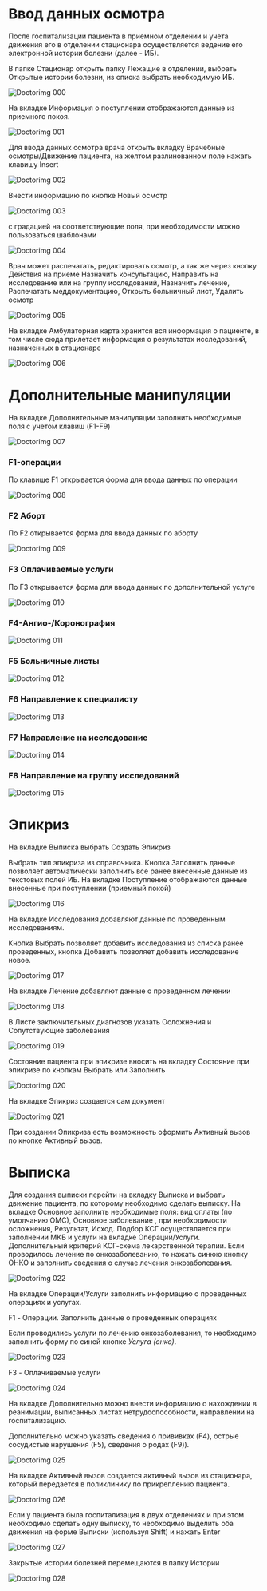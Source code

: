 <!-- TITLE: Стационар. АРМ "Врач стационара" -->
<!-- SUBTITLE: Модуль "Ведение электронной истории болезни пациента" -->

# Ввод данных осмотра
После госпитализации пациента в приемном отделении и учета движения его в отделении стационара осуществляется ведение его электронной истории болезни (далее - ИБ).

В папке Стационар открыть папку Лежащие в отделении, выбрать Открытые истории болезни, из списка выбрать необходимую ИБ.

![Doctorimg 000](/uploads/stac-doctor/doctorimg-000.png "Doctorimg 000")

На вкладке Информация о поступлении отображаются данные из приемного покоя.

![Doctorimg 001](/uploads/stac-doctor/doctorimg-001.png "Doctorimg 001")

Для ввода данных осмотра врача открыть вкладку Врачебные осмотры/Движение пациента, на желтом разлинованном поле нажать клавишу Insert

![Doctorimg 002](/uploads/stac-doctor/doctorimg-002.png "Doctorimg 002")

Внести информацию по кнопке Новый осмотр

![Doctorimg 003](/uploads/stac-doctor/doctorimg-003.png "Doctorimg 003")

с градацией на соответствующие поля, при необходимости можно пользоваться шаблонами

![Doctorimg 004](/uploads/stac-doctor/doctorimg-004.png "Doctorimg 004")

Врач может распечатать, редактировать осмотр, а так же через кнопку Действия на приеме Назначить консультацию, Направить на исследование или на группу исследований, Назначить лечение, Распечатать меддокументацию, Открыть больничный лист, Удалить осмотр

![Doctorimg 005](/uploads/stac-doctor/doctorimg-005.png "Doctorimg 005")

На вкладке Амбулаторная карта хранится вся информация о пациенте, в том числе сюда прилетает информация о результатах исследований, назначенных в стационаре

![Doctorimg 006](/uploads/stac-doctor/doctorimg-006.png "Doctorimg 006")

# Дополнительные манипуляции
На вкладке Дополнительные манипуляции заполнить необходимые поля с учетом клавиш (F1-F9)

![Doctorimg 007](/uploads/stac-doctor/doctorimg-007.png "Doctorimg 007")

### F1-операции

По клавише F1 открывается форма для ввода данных по операции

![Doctorimg 008](/uploads/stac-doctor/doctorimg-008.png "Doctorimg 008")

### F2 Аборт

По F2 открывается форма для ввода данных по аборту

![Doctorimg 009](/uploads/stac-doctor/doctorimg-009.png "Doctorimg 009")

### F3 Оплачиваемые услуги

По F3 открывается форма для ввода данных по дополнительной услуге

![Doctorimg 010](/uploads/stac-doctor/doctorimg-010.png "Doctorimg 010")

### F4-Ангио-/Коронография

![Doctorimg 011](/uploads/stac-doctor/doctorimg-011.png "Doctorimg 011")

### F5 Больничные листы

![Doctorimg 012](/uploads/stac-doctor/doctorimg-012.png "Doctorimg 012")

### F6 Направление к специалисту

![Doctorimg 013](/uploads/stac-doctor/doctorimg-013.png "Doctorimg 013")

### F7 Направление на исследование

![Doctorimg 014](/uploads/stac-doctor/doctorimg-014.png "Doctorimg 014")

### F8 Направление на группу исследований

![Doctorimg 015](/uploads/stac-doctor/doctorimg-015.png "Doctorimg 015")

# Эпикриз
На вкладке Выписка выбрать Создать Эпикриз

Выбрать тип эпикриза из справочника. Кнопка Заполнить данные позволяет автоматически заполнить все ранее внесенные данные из текстовых полей ИБ. На вкладке Поступление отображаются данные внесенные при поступлении (приемный покой)

![Doctorimg 016](/uploads/stac-doctor/doctorimg-016.png "Doctorimg 016")

На вкладке Исследования добавляют данные по проведенным исследованиям.

Кнопка Выбрать позволяет добавить исследования из списка ранее проведенных, кнопка Добавить позволяет добавить исследование новое.

![Doctorimg 017](/uploads/stac-doctor/doctorimg-017.png "Doctorimg 017")

На вкладке Лечение добавляют данные о проведенном лечении

![Doctorimg 018](/uploads/stac-doctor/doctorimg-018.png "Doctorimg 018")

В Листе заключительных диагнозов указать Осложнения и Сопутствующие заболевания

![Doctorimg 019](/uploads/stac-doctor/doctorimg-019.png "Doctorimg 019")

Состояние пациента при эпикризе вносить на вкладку Состояние при эпикризе по кнопкам Выбрать или Заполнить

![Doctorimg 020](/uploads/stac-doctor/doctorimg-020.png "Doctorimg 020")

На вкладке Эпикриз создается сам документ

![Doctorimg 021](/uploads/stac-doctor/doctorimg-021.png "Doctorimg 021")

При создании Эпикриза есть возможность оформить Активный вызов по кнопке Активный вызов.

# Выписка
Для создания выписки перейти на вкладку Выписка и выбрать движение пациента, по которому необходимо сделать выписку. На вкладке Основное заполнить необходимые поля: вид оплаты (по умолчанию ОМС), Основное заболевание , при необходимости осложнения, Результат, Исход. Подбор КСГ осуществляется при заполнении МКБ и услуги на вкладке Операции/Услуги. Дополнительный критерий КСГ-схема лекарственной терапии. Если проводилось лечение по онкозаболеванию, то нажать синюю кнопку ОНКО и заполнить сведения о случае лечения онкозаболевания.

![Doctorimg 022](/uploads/stac-doctor/doctorimg-022.png "Doctorimg 022")

На вкладке Операции/Услуги заполнить информацию о проведенных операциях и услугах.

F1 - Операции. Заполнить данные о проведенных операциях

Если проводились услуги по лечению онкозаболевания, то необходимо заполнить форму по синей кнопке *Услуга (онко)*.

![Doctorimg 023](/uploads/stac-doctor/doctorimg-023.png "Doctorimg 023")

F3 - Оплачиваемые услуги

![Doctorimg 024](/uploads/stac-doctor/doctorimg-024.png "Doctorimg 024")

На вкладке Дополнительно можно внести информацию о нахождении в реанимации, выписанных листах нетрудоспособности, направлении на госпитализацию.

Дополнительно можно указать сведения о прививках (F4), острые сосудистые нарушения (F5), сведения о родах (F9)).

![Doctorimg 025](/uploads/stac-doctor/doctorimg-025.png "Doctorimg 025")

На вкладке Активный вызов создается активный вызов из стационара, который передается в поликлинику по прикреплению пациента.

![Doctorimg 026](/uploads/stac-doctor/doctorimg-026.png "Doctorimg 026")

Если у пациента была госпитализация в двух отделениях и при этом необходимо сделать одну выписку, то необходимо выделить оба движения на форме Выписки (используя Shift) и нажать Enter

![Doctorimg 027](/uploads/stac-doctor/doctorimg-027.png "Doctorimg 027")

Закрытые истории болезней перемещаются в папку Истории

![Doctorimg 028](/uploads/stac-doctor/doctorimg-028.png "Doctorimg 028")


